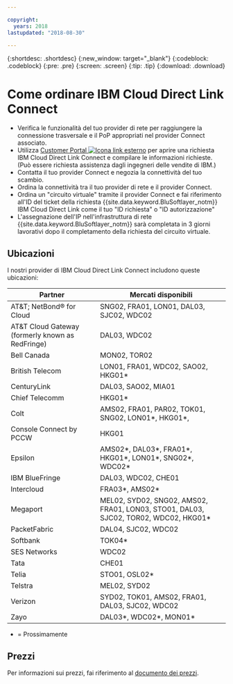 ```yaml
---

copyright:
  years: 2018
lastupdated: "2018-08-30"

---
```


{:shortdesc: .shortdesc}
{:new_window: target="_blank"}
{:codeblock: .codeblock}
{:pre: .pre}
{:screen: .screen}
{:tip: .tip}
{:download: .download}

# Come ordinare IBM Cloud Direct Link Connect

 * Verifica le funzionalità del tuo provider di rete per raggiungere la connessione trasversale e il PoP appropriati nel provider Connect associato.
 * Utilizza [Customer Portal ![Icona link esterno](../../icons/launch-glyph.svg "Icona link esterno")](https://control.softlayer.com/) per aprire una richiesta IBM Cloud Direct Link Connect e compilare le informazioni richieste. (Può essere richiesta assistenza dagli ingegneri delle vendite di IBM.) 
 * Contatta il tuo provider Connect e negozia la connettività del tuo scambio.
 * Ordina la connettività tra il tuo provider di rete e il provider Connect.
 * Ordina un "circuito virtuale" tramite il provider Connect e fai riferimento all'ID del ticket della richiesta {{site.data.keyword.BluSoftlayer_notm}} IBM Cloud Direct Link come il tuo "ID richiesta" o "ID autorizzazione"
 * L'assegnazione dell'IP nell'infrastruttura di rete {{site.data.keyword.BluSoftlayer_notm}} sarà completata in 3 giorni lavorativi dopo il completamento della richiesta del circuito virtuale.
 

## Ubicazioni

I nostri provider di IBM Cloud Direct Link Connect includono queste ubicazioni:

| Partner | Mercati disponibili |
|--------------|--------------|
| AT&T; NetBond® for Cloud | SNG02, FRA01, LON01, DAL03, SJC02, WDC02|
| AT&T Cloud Gateway (formerly known as RedFringe)| DAL03, WDC02 |
| Bell Canada | MON02, TOR02 |
| British Telecom |  LON01, FRA01, WDC02, SAO02, HKG01* |
| CenturyLink | DAL03, SAO02, MIA01 |
| Chief Telecomm | HKG01* |
| Colt | AMS02, FRA01, PAR02, TOK01, SNG02, LON01*, HKG01*,  |
| Console Connect by PCCW | HKG01 |
| Epsilon | AMS02*, DAL03*, FRA01*, HKG01*, LON01*, SNG02*, WDC02* |
| IBM BlueFringe | DAL03, WDC02, CHE01 |
| Intercloud | FRA03*, AMS02* |
| Megaport |  MEL02, SYD02, SNG02, AMS02, FRA01, LON03, STO01, DAL03, SJC02, TOR02, WDC02, HKG01* |
| PacketFabric | DAL04, SJC02, WDC02 |
| Softbank | TOK04* |
| SES Networks | WDC02 |
| Tata | CHE01 |
| Telia | STO01, OSL02* |
| Telstra | MEL02, SYD02 |
| Verizon | SYD02, TOK01, AMS02, FRA01, DAL03, SJC02, WDC02 |
| Zayo | DAL03*, WDC02*, MON01* |

* = Prossimamente

## Prezzi

Per informazioni sui prezzi, fai riferimento al [documento dei prezzi](pricing.html).
